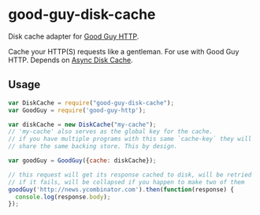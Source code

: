 # good-guy-disk-cache
Disk cache adapter for [Good Guy HTTP][good-guy-http].

Cache your HTTP(S) requests like a gentleman. For use with Good Guy HTTP. Depends on [Async Disk Cache][async-disk-cache].

## Usage

```js
var DiskCache = require("good-guy-disk-cache");
var GoodGuy = require('good-guy-http');

var diskCache = new DiskCache("my-cache");
// 'my-cache' also serves as the global key for the cache.
// if you have multiple programs with this same `cache-key` they will
// share the same backing store. This by design.

var goodGuy = GoodGuy({cache: diskCache});

// this request will get its response cached to disk, will be retried
// if it fails, will be collapsed if you happen to make two of them 
goodGuy('http://news.ycombinator.com').then(function(response) {
  console.log(response.body);
});
```

[good-guy-http]: https://www.npmjs.com/package/good-guy-http
[async-disk-cache]: https://www.npmjs.com/package/async-disk-cache
